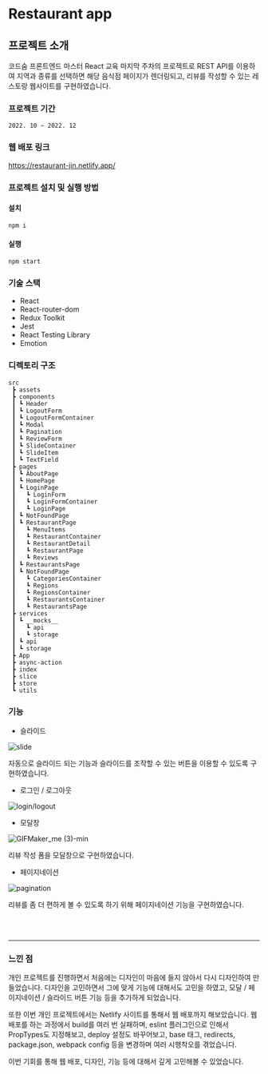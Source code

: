 # Restaurant app

## 프로젝트 소개

코드숨 프론트엔드 마스터 React 교육 마지막 주차의 프로젝트로 REST API를 이용하여 지역과 종류를 선택하면 해당 음식점 페이지가 렌더링되고, 리뷰를 작성할 수 있는 레스토랑 웹사이트를 구현하였습니다.

### 프로젝트 기간

```plaintext
2022. 10 ~ 2022. 12
```

### 웹 배포 링크

https://restaurant-jin.netlify.app/

### 프로젝트 설치 및 실행 방법

#### 설치

```plaintext
npm i
```

#### 실행

```plaintext
npm start
```

### 기술 스택

- React
- React-router-dom
- Redux Toolkit
- Jest
- React Testing Library
- Emotion

### 디렉토리 구조

```
src
 ┣ assets
 ┣ components
 ┃ ┗ Header
 ┃ ┗ LogoutForm
 ┃ ┗ LogoutFormContainer
 ┃ ┗ Modal
 ┃ ┗ Pagination
 ┃ ┗ ReviewForm
 ┃ ┗ SlideContainer
 ┃ ┗ SlideItem
 ┃ ┗ TextField
 ┣ pages
 ┃ ┗ AboutPage
 ┃ ┗ HomePage
 ┃ ┗ LoginPage
 ┃   ┗ LoginForm
 ┃   ┗ LoginFormContainer
 ┃   ┗ LoginPage
 ┃ ┗ NotFoundPage
 ┃ ┗ RestaurantPage
 ┃   ┗ MenuItems
 ┃   ┗ RestaurantContainer
 ┃   ┗ RestaurantDetail
 ┃   ┗ RestaurantPage
 ┃   ┗ Reviews
 ┃ ┗ RestaurantsPage
 ┃ ┗ NotFoundPage
 ┃   ┗ CategoriesContainer
 ┃   ┗ Regions
 ┃   ┗ RegionsContainer
 ┃   ┗ RestaurantsContainer
 ┃   ┗ RestaurantsPage
 ┣ services
 ┃ ┗ __mocks__
 ┃   ┗ api
 ┃   ┗ storage
 ┃ ┗ api
 ┃ ┗ storage
 ┣ App
 ┣ async-action
 ┣ index
 ┣ slice
 ┣ store
 ┗ utils
```

### 기능

- 슬라이드

![slide](https://github.com/sejineeee/RestaurantApp/assets/86041335/c516ebd5-7b31-4e65-82d3-8ea588c36856)

자동으로 슬라이드 되는 기능과 슬라이드를 조작할 수 있는 버튼을 이용할 수 있도록 구현하였습니다.

- 로그인 / 로그아웃

![login/logout](https://github.com/sejineeee/RestaurantApp/assets/86041335/6667daa2-9875-4d16-9deb-08e5be638675)

- 모달창

![GIFMaker_me (3)-min](https://github.com/sejineeee/RestaurantApp/assets/86041335/7ed91deb-f70a-435b-97ec-95a9cf059cec)

리뷰 작성 폼을 모달창으로 구현하였습니다.


- 페이지네이션

![pagination](https://github.com/sejineeee/RestaurantApp/assets/86041335/d72e155e-d4a6-4c76-bb03-6c2eebd4e4a5)

리뷰를 좀 더 편하게 볼 수 있도록 하기 위해 페이지네이션 기능을 구현하였습니다.

<br />
<br />

---
### 느낀 점

개인 프로젝트를 진행하면서 처음에는 디자인이 마음에 들지 않아서 다시 디자인하여 만들었습니다. 디자인을 고민하면서 그에 맞게 기능에 대해서도 고민을 하였고, 모달 / 페이지네이션 / 슬라이드 버튼 기능 등을 추가하게 되었습니다.

또한 이번 개인 프로젝트에서는 Netlify 사이트를 통해서 웹 배포까지 해보았습니다. 웹 배포를 하는 과정에서 build를 여러 번 실패하며, eslint 플러그인으로 인해서 PropTypes도 지정해보고, deploy 설정도 바꾸어보고, base 태그, redirects, package.json, webpack config 등을 변경하며 여러 시행착오를 겪었습니다.

이번 기회를 통해 웹 배포, 디자인, 기능 등에 대해서 깊게 고민해볼 수 있었습니다.